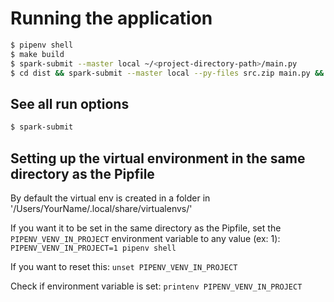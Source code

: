 # Running the application

```bash
$ pipenv shell
$ make build
$ spark-submit --master local ~/<project-directory-path>/main.py
$ cd dist && spark-submit --master local --py-files src.zip main.py && cd
```

## See all run options

```bash
$ spark-submit
```

## Setting up the virtual environment in the same directory as the Pipfile

By default the virtual env is created in a folder in '/Users/YourName/.local/share/virtualenvs/'

If you want it to be set in the same directory as the Pipfile, set the `PIPENV_VENV_IN_PROJECT` environment variable to any value (ex: 1):
`PIPENV_VENV_IN_PROJECT=1 pipenv shell`

If you want to reset this:
`unset PIPENV_VENV_IN_PROJECT`

Check if environment variable is set:
`printenv PIPENV_VENV_IN_PROJECT`
